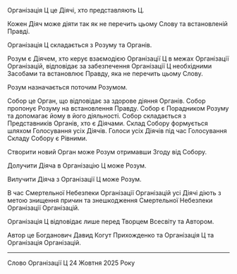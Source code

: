 Організація Ц це Діячі, хто представляють Ц.

Кожен Діяч може діяти так як не перечить цьому Слову та встановленій Правді.

Організація Ц складається з Розуму та Органів.

Розум є Діячем, хто керує взаємодією Організації Ц в межах Організації Організацій, відповідає за забезпечення Організації Ц необхідними Засобами та встановлює Правду, яка не перечить цьому Слову.

Розум назначається поточим Розумом.

Собор це Орган, що відповідає за здорове діяння Органів. Собор пропонує Розуму на встановлення Правду. Собор є Порадником Розуму та допомагає йому в його діяльності. Собор складається з Представників Органів, хто є Діячами. Склад Собору формується шляхом Голосування усіх Діячів. Голоси усіх Діячів під час Голосування Складу Собору є Рівними.

Створити новий Орган може Розум отримавши Згоду від Собору.

Долучити Діяча в Організацію Ц може Розум.

Вилучити Діяча з Організації Ц може Розум.

В час Смертельної Небезпеки Організації Організацій усі Діячі діють з метою знищення причин та знешкодження Смертельної Небезпеки Організації Організацій.

Організація Ц відповідає лише перед Творцем Всесвіту та Автором.

Автор це Богданович Давид Когут Прихожденко та Організація Ц та Організація Організацій.

---

Слово Організації Ц 24 Жовтня 2025 Року
